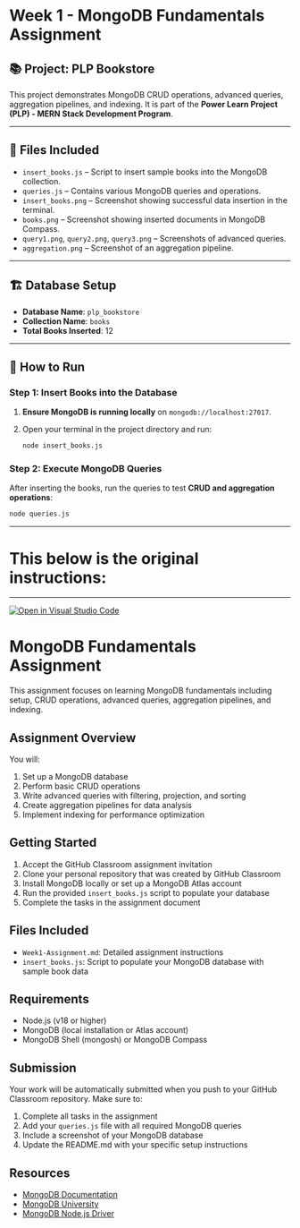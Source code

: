# Week 1 - MongoDB Fundamentals Assignment

## 📚 Project: PLP Bookstore

This project demonstrates MongoDB CRUD operations, advanced queries, aggregation pipelines, and indexing. It is part of the **Power Learn Project (PLP) - MERN Stack Development Program**.

---

## 📂 Files Included

- `insert_books.js` – Script to insert sample books into the MongoDB collection.
- `queries.js` – Contains various MongoDB queries and operations.
- `insert_books.png` – Screenshot showing successful data insertion in the terminal.
- `books.png` – Screenshot showing inserted documents in MongoDB Compass.
- `query1.png`, `query2.png`, `query3.png` – Screenshots of advanced queries.
- `aggregation.png` – Screenshot of an aggregation pipeline.

---

## 🏗️ Database Setup

- **Database Name**: `plp_bookstore`
- **Collection Name**: `books`
- **Total Books Inserted**: 12

---

## 🚀 How to Run

### Step 1: Insert Books into the Database

1. **Ensure MongoDB is running locally** on `mongodb://localhost:27017`.
2. Open your terminal in the project directory and run:

   ```bash
   node insert_books.js

   ```

### Step 2: Execute MongoDB Queries

After inserting the books, run the queries to test **CRUD and aggregation operations**:

```bash
node queries.js

```

---

# This below is the original instructions:

---

[![Open in Visual Studio Code](https://classroom.github.com/assets/open-in-vscode-2e0aaae1b6195c2367325f4f02e2d04e9abb55f0b24a779b69b11b9e10269abc.svg)](https://classroom.github.com/online_ide?assignment_repo_id=19665026&assignment_repo_type=AssignmentRepo)

# MongoDB Fundamentals Assignment

This assignment focuses on learning MongoDB fundamentals including setup, CRUD operations, advanced queries, aggregation pipelines, and indexing.

## Assignment Overview

You will:

1. Set up a MongoDB database
2. Perform basic CRUD operations
3. Write advanced queries with filtering, projection, and sorting
4. Create aggregation pipelines for data analysis
5. Implement indexing for performance optimization

## Getting Started

1. Accept the GitHub Classroom assignment invitation
2. Clone your personal repository that was created by GitHub Classroom
3. Install MongoDB locally or set up a MongoDB Atlas account
4. Run the provided `insert_books.js` script to populate your database
5. Complete the tasks in the assignment document

## Files Included

- `Week1-Assignment.md`: Detailed assignment instructions
- `insert_books.js`: Script to populate your MongoDB database with sample book data

## Requirements

- Node.js (v18 or higher)
- MongoDB (local installation or Atlas account)
- MongoDB Shell (mongosh) or MongoDB Compass

## Submission

Your work will be automatically submitted when you push to your GitHub Classroom repository. Make sure to:

1. Complete all tasks in the assignment
2. Add your `queries.js` file with all required MongoDB queries
3. Include a screenshot of your MongoDB database
4. Update the README.md with your specific setup instructions

## Resources

- [MongoDB Documentation](https://docs.mongodb.com/)
- [MongoDB University](https://university.mongodb.com/)
- [MongoDB Node.js Driver](https://mongodb.github.io/node-mongodb-native/)
